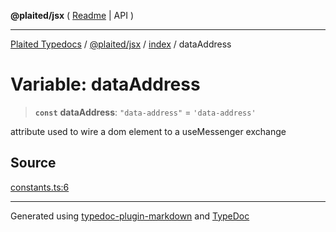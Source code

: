 **@plaited/jsx** ( [Readme](../../README.md) \| API )

***

[Plaited Typedocs](../../../../modules.md) / [@plaited/jsx](../../modules.md) / [index](../README.md) / dataAddress

# Variable: dataAddress

> **`const`** **dataAddress**: `"data-address"` = `'data-address'`

attribute used to wire a dom element to a useMessenger exchange

## Source

[constants.ts:6](https://github.com/plaited/plaited/blob/b151218/libs/jsx/src/constants.ts#L6)

***

Generated using [typedoc-plugin-markdown](https://www.npmjs.com/package/typedoc-plugin-markdown) and [TypeDoc](https://typedoc.org/)
